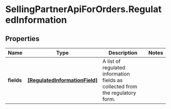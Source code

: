 # SellingPartnerApiForOrders.RegulatedInformation

## Properties
Name | Type | Description | Notes
------------ | ------------- | ------------- | -------------
**fields** | [**[RegulatedInformationField]**](RegulatedInformationField.md) | A list of regulated information fields as collected from the regulatory form. | 


